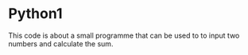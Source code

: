 # Python1
This code is about a small programme that can be used to to input two numbers and calculate the sum.
